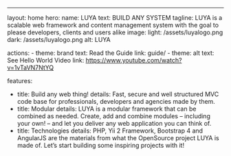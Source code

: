 ---
layout: home
hero:
  name: LUYA
  text: BUILD ANY SYSTEM
  tagline: LUYA is a scalable web framework and content management system with the goal to please developers, clients and users alike
  image:
    light: /assets/luyalogo.png
    dark: /assets/luyalogo.png
    alt: LUYA

  actions:
    - theme: brand
      text: Read the Guide
      link: guide/
    - theme: alt
      text: See Hello World Video
      link: https://www.youtube.com/watch?v=1vTaVN7NtYQ

features:
  - title: Build any web thing!
    details: Fast, secure and well structured MVC code base for professionals, developers and agencies made by them.
  - title: Modular
    details: LUYA is a modular framework that can be combined as needed. Create, add and combine modules – including your own! – and let you deliver any web application you can think of.
  - title: Technologies
    details: PHP, Yii 2 Framework, Bootstrap 4 and AngularJS are the materials from what the OpenSource project LUYA is made of. Let’s start building some inspiring projects with it!
